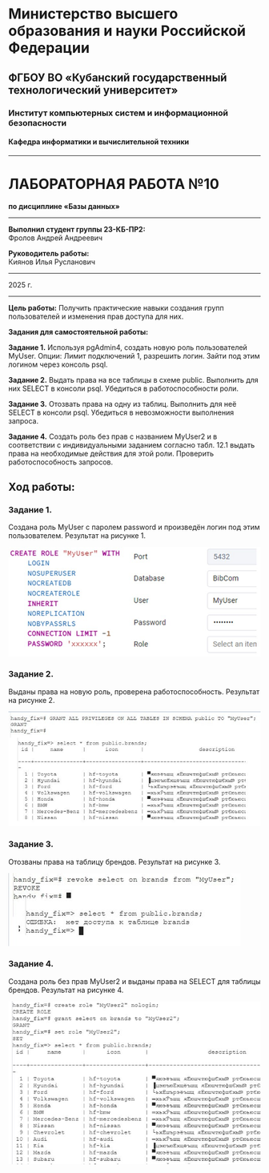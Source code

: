 # Министерство высшего образования и науки Российской Федерации
## ФГБОУ ВО «Кубанский государственный технологический университет»
### Институт компьютерных систем и информационной безопасности
#### Кафедра информатики и вычислительной техники

---

# ЛАБОРАТОРНАЯ РАБОТА №10
**по дисциплине «Базы данных»**

---

**Выполнил студент группы 23-КБ-ПР2:**  
Фролов Андрей Андреевич

**Руководитель работы:**  
Киянов Илья Русланович

---

2025 г.

---

**Цель работы:**
Получить практические навыки создания групп пользователей и изменения прав доступа для них.

**Задания для самостоятельной работы:**

**Задание 1.** Используя pgAdmin4, создать новую роль пользователей MyUser. Опции: Лимит подключений 1, разрешить логин. Зайти под этим логином через консоль psql.

**Задание 2.** Выдать права на все таблицы в схеме public. Выполнить для них SELECT в консоли psql. Убедиться в работоспособности роли.

**Задание 3.** Отозвать права на одну из таблиц. Выполнить для неё SELECT в консоли psql. Убедиться в невозможности выполнения запроса.

**Задание 4.** Создать роль без прав с названием MyUser2 и в соответствии с индивидуальными заданием согласно табл. 12.1 выдать права на необходимые действия для этой роли. Проверить работоспособность запросов.

## Ход работы:

### Задание 1.

Создана роль MyUser с паролем password и произведён логин под этим пользователем. Результат на рисунке 1.

![Рисунок 1 – создание роли](../imgs/screens/lab12/1.jpg)

### Задание 2.

Выданы права на новую роль, проверена работоспособность. Результат на рисунке 2.

![Рисунок 2 – назначение и проверка прав](../imgs/screens/lab12/2.jpg)

### Задание 3.

Отозваны права на таблицу брендов. Результат на рисунке 3.

![Рисунок 3 – Отозваны права на таблицу брендов](../imgs/screens/lab12/3.jpg)

### Задание 4.

Создана роль без прав MyUser2 и выданы права на SELECT для таблицы брендов. Результат на рисунке 4.

![Рисунок 4 – роль MyUser2](../imgs/screens/lab12/4.jpg)
